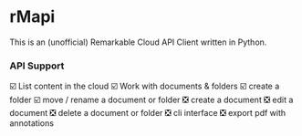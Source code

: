 # rMapi
This is an (unofficial) Remarkable Cloud API Client written in Python.


### API Support

☑️ List content in the cloud
☑️ Work with documents & folders
☑️ create a folder
☑️ move / rename a document or folder
❎ create a document
❎ edit a document
❎ delete a document or folder
❎ cli interface
❎ export pdf with annotations


